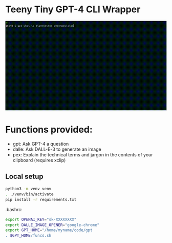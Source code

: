 # Teeny Tiny GPT-4 CLI Wrapper

![](./gpt.gif)

# Functions provided:

- gpt: Ask GPT-4 a question
- dalle: Ask DALL-E-3 to generate an image
- pex: Explain the technical terms and jargon in the contents of your clipboard (requires xclip)

## Local setup

```bash
python3 -m venv venv
. ./venv/bin/activate
pip install -r requirements.txt
```

.bashrc:

```bash
export OPENAI_KEY="sk-XXXXXXXX"
export DALLE_IMAGE_OPENER="google-chrome"
export GPT_HOME="/home/myname/code/gpt
. $GPT_HOME/funcs.sh
```
